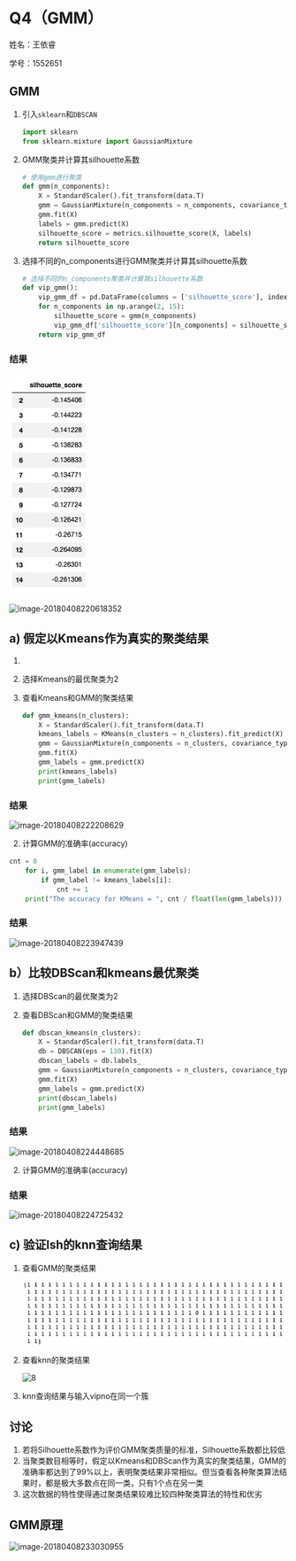 

# Q4（GMM）

姓名：王依睿

学号：1552651

##   GMM

1. 引入``sklearn``和``DBSCAN``

   ```python
   import sklearn
   from sklearn.mixture import GaussianMixture
   ```

2. GMM聚类并计算其silhouette系数

   ```python
   # 使用gmm进行聚类
   def gmm(n_components):
       X = StandardScaler().fit_transform(data.T)
       gmm = GaussianMixture(n_components = n_components, covariance_type = 'full', max_iter=20, random_state=0)
       gmm.fit(X)
       labels = gmm.predict(X)
       silhouette_score = metrics.silhouette_score(X, labels)
       return silhouette_score
   ```

3. 选择不同的n_components进行GMM聚类并计算其silhouette系数

   ```Python
   # 选择不同的n_components聚类并计算其silhouette系数
   def vip_gmm():
       vip_gmm_df = pd.DataFrame(columns = ['silhouette_score'], index = np.arange(2, 15))
       for n_components in np.arange(2, 15):
           silhouette_score = gmm(n_components)
           vip_gmm_df['silhouette_score'][n_components] = silhouette_score
       return vip_gmm_df
   ```

### 结果

![1](1.png)

![image-20180408220618352](/var/folders/k0/973jdnld69s9y260lpyk5xww0000gn/T/abnerworks.Typora/image-20180408220618352.png)

## a) 假定以Kmeans作为真实的聚类结果

1. ​

1. 选择Kmeans的最优聚类为2

2. 查看Kmeans和GMM的聚类结果

   ```python
   def gmm_kmeans(n_clusters):
       X = StandardScaler().fit_transform(data.T)
       kmeans_labels = KMeans(n_clusters = n_clusters).fit_predict(X)
       gmm = GaussianMixture(n_components = n_clusters, covariance_type = 'full', max_iter=20, random_state=0)
       gmm.fit(X)
       gmm_labels = gmm.predict(X)  
       print(kmeans_labels)
       print(gmm_labels)
   ```

### 结果

![image-20180408222208629](/var/folders/k0/973jdnld69s9y260lpyk5xww0000gn/T/abnerworks.Typora/image-20180408222208629.png)

2. 计算GMM的准确率(accuracy)

```Python
cnt = 0
    for i, gmm_label in enumerate(gmm_labels):
        if gmm_label != kmeans_labels[i]:
            cnt += 1
    print("The accuracy for KMeans = ", cnt / float(len(gmm_labels)))
```

### 结果

![image-20180408223947439](/var/folders/k0/973jdnld69s9y260lpyk5xww0000gn/T/abnerworks.Typora/image-20180408223947439.png)

## b）比较DBScan和kmeans最优聚类

1. 选择DBScan的最优聚类为2

2. 查看DBScan和GMM的聚类结果

   ```python
   def dbscan_kmeans(n_clusters):
       X = StandardScaler().fit_transform(data.T)
       db = DBSCAN(eps = 130).fit(X)
       dbscan_labels = db.labels_
       gmm = GaussianMixture(n_components = n_clusters, covariance_type = 'full', max_iter=20, random_state=0)
       gmm.fit(X)
       gmm_labels = gmm.predict(X)  
       print(dbscan_labels)
       print(gmm_labels)
   ```

### 结果

![image-20180408224448685](/var/folders/k0/973jdnld69s9y260lpyk5xww0000gn/T/abnerworks.Typora/image-20180408224448685.png)

2. 计算GMM的准确率(accuracy)

### 结果

![image-20180408224725432](/var/folders/k0/973jdnld69s9y260lpyk5xww0000gn/T/abnerworks.Typora/image-20180408224725432.png)

## c) 验证lsh的knn查询结果

1. 查看GMM的聚类结果

   ![2](2.png)

2. 查看knn的聚类结果

   ![8](/Users/yigritte/Developer/Data-Mining-Homework/hw1/1552651hw1/q4/报告/8.png)

3. knn查询结果与输入vipno在同一个簇

## 讨论

1. 若将Silhouette系数作为评价GMM聚类质量的标准，Silhouette系数都比较低
2. 当聚类数目相等时，假定以Kmeans和DBScan作为真实的聚类结果，GMM的准确率都达到了99%以上，表明聚类结果非常相似。但当查看各种聚类算法结果时，都是极大多数点在同一类，只有1个点在另一类
3. 这次数据的特性使得通过聚类结果较难比较四种聚类算法的特性和优劣

## GMM原理

![image-20180408233030955](/var/folders/k0/973jdnld69s9y260lpyk5xww0000gn/T/abnerworks.Typora/image-20180408233030955.png)